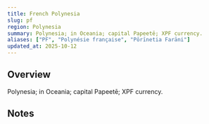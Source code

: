 ```yaml
---
title: French Polynesia
slug: pf
region: Polynesia
summary: Polynesia; in Oceania; capital Papeetē; XPF currency.
aliases: ["PF", "Polynésie française", "Pōrīnetia Farāni"]
updated_at: 2025-10-12
---
```


## Overview

Polynesia; in Oceania; capital Papeetē; XPF currency.

## Notes

<!-- Add your first note below -->

